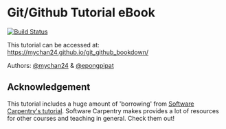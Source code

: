 # Git/Github Tutorial eBook

[![Build Status](https://travis-ci.org/mychan24/git_github_bookdown.svg?branch=master)](https://travis-ci.org/mychan24/git_github_bookdown)

This tutorial can be accessed at: https://mychan24.github.io/git_github_bookdown/

Authors: [@mychan24](https://github.com/mychan24) & [@epongpipat](https://github.com/epongpipat)

## Acknowledgement
This tutorial includes a huge amount of 'borrowing' from [Software Carpentry's tutorial](https://swcarpentry.github.io/git-novice/). Software Carpentry makes provides a lot of resources for other courses and teaching in general. Check them out!


